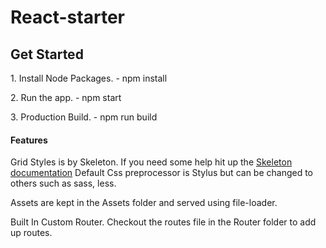 # React-starter
<h2>Get Started</h2>
<p>1. Install Node Packages. - npm install</p>
<p>2. Run the app. - npm start</p>
<p>3. Production Build. - npm run build</p>
<h4>Features</h4>
<p>
	Grid Styles is by Skeleton. If you need some help hit up the <a href="http://www.getskeleton.com">Skeleton documentation</a>
	Default Css preprocessor is Stylus but can be changed to others such as sass, less.
</p>
<p>
	Assets are kept in the Assets folder and served using file-loader.
</p>
<p>
	Built In Custom Router. Checkout the routes file in the Router folder to add up routes.
</p>
